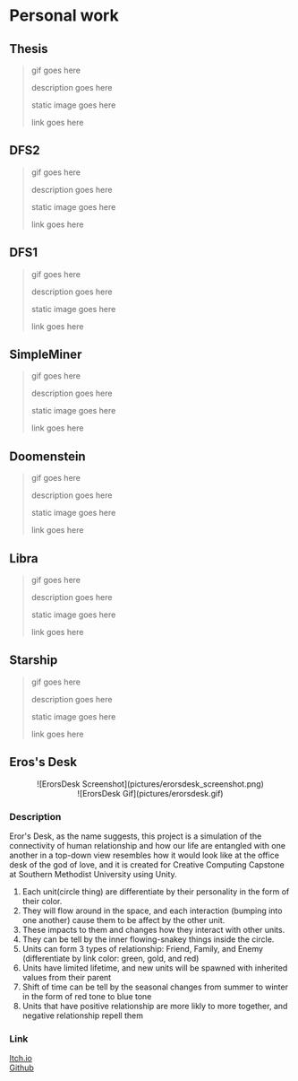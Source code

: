 # Personal work

## Thesis
> gif goes here
> 
> description goes here
> 
> static image goes here
> 
> link goes here

## DFS2
> gif goes here
> 
> description goes here
> 
> static image goes here
> 
> link goes here

## DFS1
> gif goes here
> 
> description goes here
> 
> static image goes here
> 
> link goes here

## SimpleMiner
> gif goes here
> 
> description goes here
> 
> static image goes here
> 
> link goes here

## Doomenstein
> gif goes here
> 
> description goes here
> 
> static image goes here
> 
> link goes here

## Libra
> gif goes here
> 
> description goes here
> 
> static image goes here
> 
> link goes here

## Starship
> gif goes here
> 
> description goes here
> 
> static image goes here
> 
> link goes here

## Eros's Desk

<span style="display:block;text-align:center">
![ErorsDesk Screenshot](pictures/erorsdesk_screenshot.png)
</span>

<span style="display:block;text-align:center">
![ErorsDesk Gif](pictures/erorsdesk.gif)
</span>

### Description

Eror's Desk, as the name suggests, this project is a simulation of the connectivity of human relationship and how our life are entangled with one another in a top-down view resembles how it would look like at the office desk of the god of love, and it is created for Creative Computing Capstone at Southern Methodist University using Unity.

1. Each unit(circle thing) are differentiate by their personality in the form of their color. 
2. They will flow around in the space, and each interaction (bumping into one another) cause them to be affect by the other unit. 
3. These impacts to them and changes how they interact with other units. 
4. They can be tell by the inner flowing-snakey things inside the circle. 
5. Units can form 3 types of relationship: Friend, Family, and Enemy (differentiate by link color: green, gold, and red)
6. Units have limited lifetime, and new units will be spawned with inherited values from their parent
7. Shift of time can be tell by the seasonal changes from summer to winter in the form of red tone to blue tone
8. Units that have positive relationship are more likly to more together, and negative relationship repell them

### Link

[Itch.io](https://yimingp.itch.io/erors-desk)  
[Github](https://github.com/yimingp/Eros-s-Desk)  
